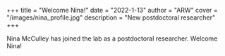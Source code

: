 +++
title = "Welcome Nina!"
date = "2022-1-13"
author = "ARW"
cover = "/images/nina_profile.jpg"
description = "New postdoctoral researcher"
+++

Nina McCulley has joined the lab as a postdoctoral researcher. Welcome Nina!
